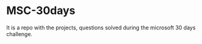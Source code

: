 # MSC-30days
It is a repo with the projects, questions solved during the microsoft 30 days challenge. 
